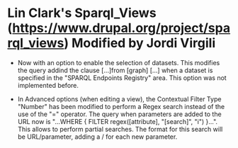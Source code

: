 Lin Clark's Sparql_Views (https://www.drupal.org/project/sparql_views)
Modified by Jordi Virgili
============

   * Now with an option to enable the selection of datasets. This modifies the query addind the clause [...]from [graph] [...] when a dataset is specified in the "SPARQL Endpoints Registry" area.
   This option was not implemented before.

   * In Advanced options (when editing a view), the Contextual Filter Type "Number" has been modified to perform a Regex search instead of the use of the "=" operator.
   The query when parameters are added to the URL now is "...WHERE { FILTER regex([attribute],  "[search]",  "i") }...".
   This allows to perform partial searches. The format for this search will be URL/parameter, adding a / for each new parameter.
